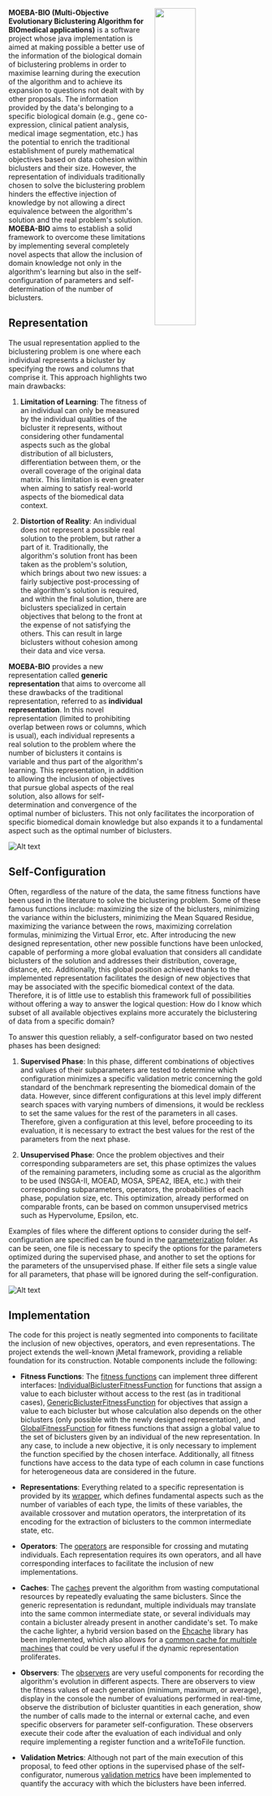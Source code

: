 <img src="./docs/logo.svg" width="40%" align="right" style="margin: 1em">

**MOEBA-BIO (Multi-Objective Evolutionary Biclustering Algorithm for BIOmedical applications)** is a software project whose java implementation is aimed at making possible a better use of the information of the biological domain of biclustering problems in order to maximise learning during the execution of the algorithm and to achieve its expansion to questions not dealt with by other proposals. The information provided by the data's belonging to a specific biological domain (e.g., gene co-expression, clinical patient analysis, medical image segmentation, etc.) has the potential to enrich the traditional establishment of purely mathematical objectives based on data cohesion within biclusters and their size. However, the representation of individuals traditionally chosen to solve the biclustering problem hinders the effective injection of knowledge by not allowing a direct equivalence between the algorithm's solution and the real problem's solution. **MOEBA-BIO** aims to establish a solid framework to overcome these limitations by implementing several completely novel aspects that allow the inclusion of domain knowledge not only in the algorithm's learning but also in the self-configuration of parameters and self-determination of the number of biclusters.

## Representation

The usual representation applied to the biclustering problem is one where each individual represents a bicluster by specifying the rows and columns that comprise it. This approach highlights two main drawbacks:

1. **Limitation of Learning**: The fitness of an individual can only be measured by the individual qualities of the bicluster it represents, without considering other fundamental aspects such as the global distribution of all biclusters, differentiation between them, or the overall coverage of the original data matrix. This limitation is even greater when aiming to satisfy real-world aspects of the biomedical data context.

2. **Distortion of Reality**: An individual does not represent a possible real solution to the problem, but rather a part of it. Traditionally, the algorithm's solution front has been taken as the problem's solution, which brings about two new issues: a fairly subjective post-processing of the algorithm's solution is required, and within the final solution, there are biclusters specialized in certain objectives that belong to the front at the expense of not satisfying the others. This can result in large biclusters without cohesion among their data and vice versa.

**MOEBA-BIO** provides a new representation called **generic representation** that aims to overcome all these drawbacks of the traditional representation, referred to as **individual representation**. In this novel representation (limited to prohibiting overlap between rows or columns, which is usual), each individual represents a real solution to the problem where the number of biclusters it contains is variable and thus part of the algorithm's learning. This representation, in addition to allowing the inclusion of objectives that pursue global aspects of the real solution, also allows for self-determination and convergence of the optimal number of biclusters. This not only facilitates the incorporation of specific biomedical domain knowledge but also expands it to a fundamental aspect such as the optimal number of biclusters.

![Alt text](./docs/representation.svg)

## Self-Configuration

Often, regardless of the nature of the data, the same fitness functions have been used in the literature to solve the biclustering problem. Some of these famous functions include: maximizing the size of the biclusters, minimizing the variance within the biclusters, minimizing the Mean Squared Residue, maximizing the variance between the rows, maximizing correlation formulas, minimizing the Virtual Error, etc. After introducing the new designed representation, other new possible functions have been unlocked, capable of performing a more global evaluation that considers all candidate biclusters of the solution and addresses their distribution, coverage, distance, etc. Additionally, this global position achieved thanks to the implemented representation facilitates the design of new objectives that may be associated with the specific biomedical context of the data. Therefore, it is of little use to establish this framework full of possibilities without offering a way to answer the logical question: How do I know which subset of all available objectives explains more accurately the biclustering of data from a specific domain?

To answer this question reliably, a self-configurator based on two nested phases has been designed:

1. **Supervised Phase**: In this phase, different combinations of objectives and values of their subparameters are tested to determine which configuration minimizes a specific validation metric concerning the gold standard of the benchmark representing the biomedical domain of the data. However, since different configurations at this level imply different search spaces with varying numbers of dimensions, it would be reckless to set the same values for the rest of the parameters in all cases. Therefore, given a configuration at this level, before proceeding to its evaluation, it is necessary to extract the best values for the rest of the parameters from the next phase.

2. **Unsupervised Phase**: Once the problem objectives and their corresponding subparameters are set, this phase optimizes the values of the remaining parameters, including some as crucial as the algorithm to be used (NSGA-II, MOEAD, MOSA, SPEA2, IBEA, etc.) with their corresponding subparameters, operators, the probabilities of each phase, population size, etc. This optimization, already performed on comparable fronts, can be based on common unsupervised metrics such as Hypervolume, Epsilon, etc.

Examples of files where the different options to consider during the self-configuration are specified can be found in the [parameterization](./parameterization/) folder. As can be seen, one file is necessary to specify the options for the parameters optimized during the supervised phase, and another to set the options for the parameters of the unsupervised phase. If either file sets a single value for all parameters, that phase will be ignored during the self-configuration.

![Alt text](./docs/autoconfiguration.svg)

## Implementation

The code for this project is neatly segmented into components to facilitate the inclusion of new objectives, operators, and even representations. The project extends the well-known jMetal framework, providing a reliable foundation for its construction. Notable components include the following:

* **Fitness Functions**: The [fitness functions](./src/main/java/moeba/fitnessfunction/impl/) can implement three different interfaces: [IndividualBiclusterFitnessFunction](./src/main/java/moeba/fitnessfunction/IndividualBiclusterFitnessFunction.java) for functions that assign a value to each bicluster without access to the rest (as in traditional cases), [GenericBiclusterFitnessFunction](./src/main/java/moeba/fitnessfunction/GenericBiclusterFitnessFunction.java) for objectives that assign a value to each bicluster but whose calculation also depends on the other biclusters (only possible with the newly designed representation), and [GlobalFitnessFunction](./src/main/java/moeba/fitnessfunction/GlobalFitnessFunction.java) for fitness functions that assign a global value to the set of biclusters given by an individual of the new representation. In any case, to include a new objective, it is only necessary to implement the function specified by the chosen interface. Additionally, all fitness functions have access to the data type of each column in case functions for heterogeneous data are considered in the future.

* **Representations**: Everything related to a specific representation is provided by its [wrapper](./src/main/java/moeba/representationwrapper/impl/), which defines fundamental aspects such as the number of variables of each type, the limits of these variables, the available crossover and mutation operators, the interpretation of its encoding for the extraction of biclusters to the common intermediate state, etc.

* **Operators**: The [operators](./src/main/java/moeba/operator/) are responsible for crossing and mutating individuals. Each representation requires its own operators, and all have corresponding interfaces to facilitate the inclusion of new implementations.

* **Caches**: The [caches](./src/main/java/moeba/utils/storage/impl/) prevent the algorithm from wasting computational resources by repeatedly evaluating the same biclusters. Since the generic representation is redundant, multiple individuals may translate into the same common intermediate state, or several individuals may contain a bicluster already present in another candidate's set. To make the cache lighter, a hybrid version based on the [Ehcache](https://www.ehcache.org/) library has been implemented, which also allows for a [common cache for multiple machines](https://www.ehcache.org/documentation/3.5/clustered-cache.html) that could be very useful if the dynamic representation proliferates.

* **Observers**: The [observers](./src/main/java/moeba/utils/observer/impl/) are very useful components for recording the algorithm's evolution in different aspects. There are observers to view the fitness values of each generation (minimum, maximum, or average), display in the console the number of evaluations performed in real-time, observe the distribution of bicluster quantities in each generation, show the number of calls made to the internal or external cache, and even specific observers for parameter self-configuration. These observers execute their code after the evaluation of each individual and only require implementing a register function and a writeToFile function.

* **Validation Metrics**: Although not part of the main execution of this proposal, to feed other options in the supervised phase of the self-configurator, numerous [validation metrics](./src/main/java/moeba/validation/metric/impl/) have been implemented to quantify the accuracy with which the biclusters have been inferred.